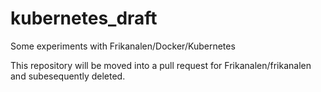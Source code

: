 # kubernetes_draft
Some experiments with Frikanalen/Docker/Kubernetes

This repository will be moved into a pull request for Frikanalen/frikanalen and subesequently deleted.
